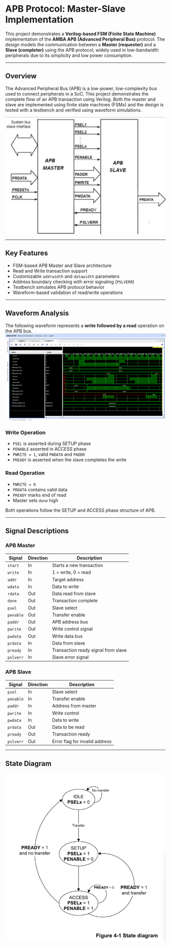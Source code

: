 # APB Protocol: Master-Slave Implementation

This project demonstrates a **Verilog-based FSM (Finite State Machine)** implementation of the **AMBA APB (Advanced Peripheral Bus)** protocol. The design models the communication between a **Master (requester)** and a **Slave (completer)** using the APB protocol, widely used in low-bandwidth peripherals due to its simplicity and low power consumption.

---

## Overview

The Advanced Peripheral Bus (APB) is a low-power, low-complexity bus used to connect peripherals in a SoC. This project demonstrates the complete flow of an APB transaction using Verilog. Both the master and slave are implemented using finite state machines (FSMs) and the design is tested with a testbench and verified using waveform simulations.

![APB](Images/APB.png)


---

## Key Features

- FSM-based APB Master and Slave architecture
- Read and Write transaction support
- Customizable `addrwidth` and `datawidth` parameters
- Address boundary checking with error signaling (`PSLVERR`)
- Testbench simulates APB protocol behavior
- Waveform-based validation of read/write operations

---

## Waveform Analysis

The following waveform represents a **write followed by a read** operation on the APB bus.
![Waveform](Images/waveform.png)


### Write Operation

- `PSEL` is asserted during SETUP phase
- `PENABLE` asserted in ACCESS phase
- `PWRITE = 1`, valid `PWDATA` and `PADDR`
- `PREADY` is asserted when the slave completes the write

### Read Operation

- `PWRITE = 0`
- `PRDATA` contains valid data
- `PREADY` marks end of read
- Master sets `done` high

Both operations follow the SETUP and ACCESS phase structure of APB.

---

## Signal Descriptions

### APB Master

| Signal     | Direction | Description                            |
|------------|-----|----------------------------------------|
| `start`    | In  | Starts a new transaction               |
| `write`    | In  | 1 = write, 0 = read                    |
| `addr`     | In  | Target address                         |
| `wdata`    | In  | Data to write                          |
| `rdata`    | Out | Data read from slave                   |
| `done`     | Out | Transaction complete                   |
| `psel`     | Out | Slave select                           |
| `penable`  | Out | Transfer enable                        |
| `paddr`    | Out | APB address bus                        |
| `pwrite`   | Out | Write control signal                   |
| `pwdata`   | Out | Write data bus                         |
| `prdata`   | In  | Data from slave                        |
| `pready`   | In  | Transaction ready signal from slave    |
| `pslverr`  | In  | Slave error signal                     |

### APB Slave

| Signal     | Direction | Description                            |
|------------|-----|----------------------------------------|
| `psel`     | In  | Slave select                           |
| `penable`  | In  | Transfer enable                        |
| `paddr`    | In  | Address from master                    |
| `pwrite`   | In  | Write control                          |
| `pwdata`   | In  | Data to write                          |
| `prdata`   | Out | Data to be read                        |
| `pready`   | Out | Transaction ready                      |
| `pslverr`  | Out | Error flag for invalid address         |

---

## State Diagram

![STATE DIAGRAM](Images/STATE_DIAGRAM.png)


